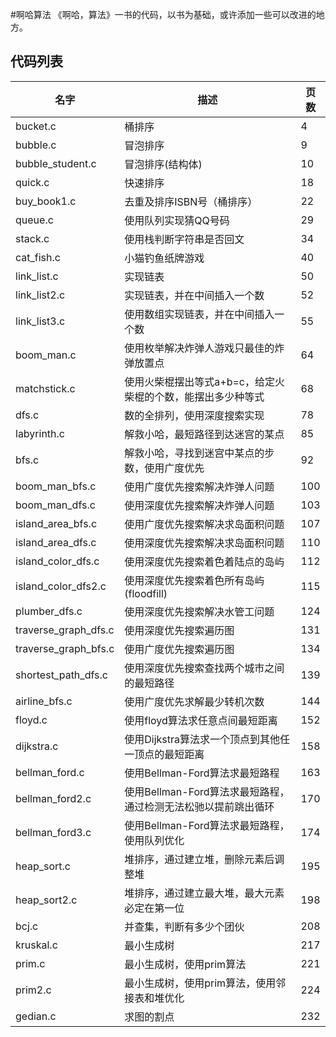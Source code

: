 #啊哈算法
《啊哈，算法》一书的代码，以书为基础，或许添加一些可以改进的地方。

## 代码列表
| 名字 | 描述 | 页数 |
|------|-----|------|
| bucket.c | 桶排序 | 4 |
| bubble.c | 冒泡排序 | 9 |
| bubble_student.c | 冒泡排序(结构体) | 10 |
| quick.c | 快速排序 | 18 |
| buy_book1.c | 去重及排序ISBN号（桶排序） | 22 |
| queue.c | 使用队列实现猜QQ号码 | 29 |
| stack.c | 使用栈判断字符串是否回文 | 34 |
| cat_fish.c | 小猫钓鱼纸牌游戏 | 40 |
| link_list.c | 实现链表 | 50 |
| link_list2.c | 实现链表，并在中间插入一个数 | 52 |
| link_list3.c | 使用数组实现链表，并在中间插入一个数 | 55 |
| boom_man.c | 使用枚举解决炸弹人游戏只最佳的炸弹放置点 | 64 |
| matchstick.c | 使用火柴棍摆出等式a+b=c，给定火柴棍的个数，能摆出多少种等式 | 68 |
| dfs.c | 数的全排列，使用深度搜索实现 | 78 |
| labyrinth.c | 解救小哈，最短路径到达迷宫的某点 | 85 |
| bfs.c | 解救小哈，寻找到迷宫中某点的步数，使用广度优先 | 92 |
| boom_man_bfs.c | 使用广度优先搜索解决炸弹人问题 | 100 |
| boom_man_dfs.c | 使用深度优先搜索解决炸弹人问题 | 103 |
| island_area_bfs.c | 使用广度优先搜索解决求岛面积问题 | 107 |
| island_area_dfs.c | 使用深度优先搜索解决求岛面积问题 | 110 |
| island_color_dfs.c | 使用深度优先搜索着色着陆点的岛屿 | 112 |
| island_color_dfs2.c | 使用深度优先搜索着色所有岛屿(floodfill) | 115 |
| plumber_dfs.c | 使用深度优先搜索解决水管工问题 | 124 |
| traverse_graph_dfs.c | 使用深度优先搜索遍历图 | 131 |
| traverse_graph_bfs.c | 使用广度优先搜索遍历图 | 134 |
| shortest_path_dfs.c | 使用深度优先搜索查找两个城市之间的最短路径 | 139 |
| airline_bfs.c | 使用广度优先求解最少转机次数 | 144 |
| floyd.c | 使用floyd算法求任意点间最短距离 | 152 |
| dijkstra.c | 使用Dijkstra算法求一个顶点到其他任一顶点的最短距离 | 158 |
| bellman_ford.c | 使用Bellman-Ford算法求最短路程 | 163 |
| bellman_ford2.c | 使用Bellman-Ford算法求最短路程，通过检测无法松驰以提前跳出循环 | 170 |
| bellman_ford3.c | 使用Bellman-Ford算法求最短路程，使用队列优化 | 174 |
| heap_sort.c | 堆排序，通过建立堆，删除元素后调整堆 | 195 |
| heap_sort2.c | 堆排序，通过建立最大堆，最大元素必定在第一位 | 198 |
| bcj.c | 并查集，判断有多少个团伙 | 208 |
| kruskal.c | 最小生成树 | 217 |
| prim.c | 最小生成树，使用prim算法 | 221 |
| prim2.c | 最小生成树，使用prim算法，使用邻接表和堆优化 | 224 |
| gedian.c | 求图的割点 | 232 |
